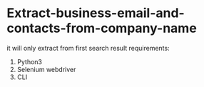 # Extract-business-email-and-contacts-from-company-name
it will only extract from first search result
requirements:
1. Python3 
2. Selenium webdriver
3. CLI
